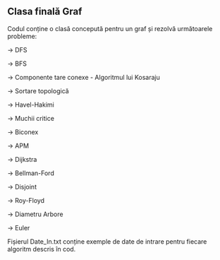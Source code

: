 ## Clasa finală Graf

Codul conține o clasă concepută pentru un graf și rezolvă următoarele probleme:

-> DFS

-> BFS

-> Componente tare conexe - Algoritmul lui Kosaraju

-> Sortare topologică

-> Havel-Hakimi

-> Muchii critice

-> Biconex

-> APM

-> Dijkstra

-> Bellman-Ford

-> Disjoint

-> Roy-Floyd

-> Diametru Arbore

-> Euler

Fișierul Date_In.txt conține exemple de date de intrare pentru fiecare algoritm descris în cod.
